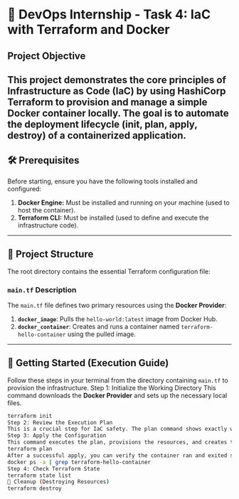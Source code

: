 # 🚀 DevOps Internship - Task 4: IaC with Terraform and Docker
## Project Objective
This project demonstrates the core principles of **Infrastructure as Code (IaC)** by using **HashiCorp Terraform** to provision and manage a simple Docker container locally. The goal is to automate the deployment lifecycle (init, plan, apply, destroy) of a containerized application.
---
## 🛠️ Prerequisites
Before starting, ensure you have the following tools installed and configured:
1.  **Docker Engine:** Must be installed and running on your machine (used to host the container).
2.  **Terraform CLI:** Must be installed (used to define and execute the infrastructure code).
---
## 📁 Project Structure
The root directory contains the essential Terraform configuration file:
### `main.tf` Description
The `main.tf` file defines two primary resources using the **Docker Provider**:
1.  **`docker_image`**: Pulls the `hello-world:latest` image from Docker Hub.
2.  **`docker_container`**: Creates and runs a container named `terraform-hello-container` using the pulled image.
---
## 🏃 Getting Started (Execution Guide)
Follow these steps in your terminal from the directory containing `main.tf` to provision the infrastructure.
Step 1: Initialize the Working Directory
This command downloads the **Docker Provider** and sets up the necessary local files.
```bash
terraform init
Step 2: Review the Execution Plan
This is a crucial step for IaC safety. The plan command shows exactly what actions Terraform will take (i.e., 2 to add
Step 3: Apply the Configuration
This command executes the plan, provisions the resources, and creates the container
terraform plan
After a successful apply, you can verify the container ran and exited successfully using the Docker CLI:
docker ps -a | grep terraform-hello-container
Step 4: Check Terraform State
terraform state list
🧹 Cleanup (Destroying Resources)
terraform destroy


